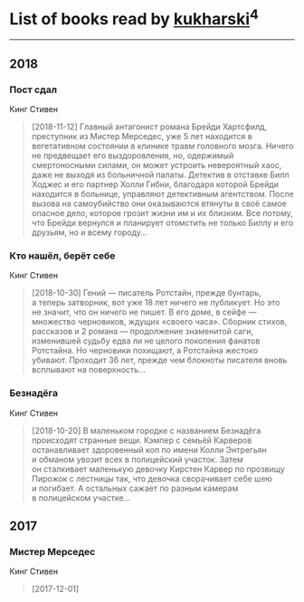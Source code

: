 # List of books read by [kukharski](https://plus.google.com/+СергейКухарский)<sup>4</sup>
---

## 2018

### Пост сдал
Кинг Стивен
> [2018-11-12] Главный антагонист романа Брейди Хартсфилд, преступник из Мистер Мерседес, уже 5 лет находится в вегетативном состоянии в клинике травм головного мозга. Ничего не предвещает его выздоровления, но, одержимый смертоносными силами, он может устроить невероятный хаос, даже не выходя из больничной палаты. Детектив в отставке Билл Ходжес и его партнер Холли Гибни, благодаря которой Брейди находится в больнице, управляют детективным агентством. После вызова на самоубийство они оказываются втянуты в своё самое опасное дело, которое грозит жизни им и их близким. Все потому, что Брейди вернулся и планирует отомстить не только Биллу и его друзьям, но и всему городу...


### Кто нашёл, берёт себе
Кинг Стивен
> [2018-10-30] Гений — писатель Ротстайн, прежде бунтарь, а теперь затворник, вот уже 18 лет ничего не публикует. Но это не значит, что он ничего не пишет. В его доме, в сейфе — множество черновиков, ждущих «своего часа». Сборник стихов, рассказов и 2 романа — продолжение знаменитой саги, изменившей судьбу едва ли не целого поколения фанатов Ротстайна. Но черновики похищают, а Ротстайна жестоко убивают. Проходит 36 лет, прежде чем блокноты писателя вновь всплывают на поверхность…


### Безнадёга
Кинг Стивен
> [2018-10-20] В маленьком городке с названием Безнадёга происходят странные вещи. Кэмпер с семьёй Карверов останавливает здоровенный коп по имени Колли Энтрегьян и обманом увозит всех в полицейский участок. Затем он сталкивает маленькую девочку Кирстен Карвер по прозвищу Пирожок с лестницы так, что девочка сворачивает себе шею и погибает. А остальных сажает по разным камерам в полицейском участке…



## 2017

### Мистер Мерседес
Кинг Стивен
> [2017-12-01] 



